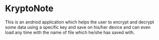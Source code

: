 # KryptoNote
This is an andriod application which helps the user to encrypt and decrypt some data using a specific key and save on his/her device and can even load any time with the name of file which he/she has saved with.

